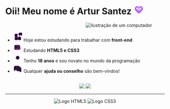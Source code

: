 # Oii! Meu nome é Artur Santez <img src="gifs/heart.gif" alt="Heart" width="32" height="32">

<div>
   <img src="https://raw.githubusercontent.com/MicaelliMedeiros/micaellimedeiros/master/image/computer-illustration.png" alt="ilustração de um computador" width="250px" align="right">
</div>

<br>

- <img src="gifs/Integration.gif" alt="Integration" width="30" height="30">  Hoje estou estudando para trabalhar com **front-end** 
- <img src="gifs/Research.gif" alt="Research" width="30" height="30"> Estudando **HTML5 e CSS3**
- <img src="gifs/Sun.gif" alt="Sun" width="30" height="30"> Tenho **18 anos** e sou novato no mundo da programação
- <img src="gifs/chat.gif" alt="Chat" width="30" height="30"> Qualquer **ajuda ou conselho** são bem-vindos!

<br>

<div align="center">
    <img height="150em" src="https://github-readme-stats.vercel.app/api?username=ArturSantez&show_icons=true&theme=omni&hide=prs,stars&locale=pt-br&count_private=true"/>
    <img  height="150em" src="https://github-readme-stats.vercel.app/api/top-langs/?username=ArturSantez&theme=omni&locale=pt-br&count_private=true"/>
</div>

---

<div align="center">
    <img src="https://cdn.jsdelivr.net/gh/devicons/devicon@latest/icons/html5/html5-plain-wordmark.svg" alt="Logo HTML5" width="80"/>
    <img src="https://cdn.jsdelivr.net/gh/devicons/devicon@latest/icons/css3/css3-plain-wordmark.svg" alt="Logo CSS3" width="80"/>
</div>  

